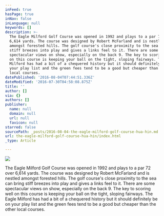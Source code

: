 ```yaml
---
inFeed: true
hasPage: true
inNav: false
inLanguage: null
keywords: []
description: >-
  The Eagle Milford Golf Course was opened in 1992 and plays to a par 72 over
  6,614 yards. The course was designed by Robert McFarland and is nestled
  amongst forested hills. The golf course's close proximity to the sea can bring
  stiff breezes into play and gives a links feel to it. There are some
  spectacular views on show, especially on the back 9. The key to scoring well
  on this course is keeping your ball on the tight, sloping fairways. The Eagle
  Milford has had a bit of a chequered history but it should definitely be on
  your play list and the green fees tend to be a good but cheaper than the other
  local courses. 
datePublished: '2016-08-04T07:44:51.336Z'
dateModified: '2016-07-30T04:58:08.875Z'
title: ''
author: []
via: {}
authors: []
publisher:
  name: null
  domain: null
  url: null
  favicon: null
starred: false
sourcePath: _posts/2016-08-04-the-eagle-milford-golf-course-hua-hin.md
url: the-eagle-milford-golf-course-hua-hin/index.html
_type: Article

---
```

![](https://the-grid-user-content.s3-us-west-2.amazonaws.com/5046734d-f87e-41ae-bbc9-fb953d4e200d.jpg)

The Eagle Milford Golf Course was opened in 1992 and plays to a par 72 over 6,614 yards. The course was designed by Robert McFarland and is nestled amongst forested hills. The golf course's close proximity to the sea can bring stiff breezes into play and gives a links feel to it. There are some spectacular views on show, especially on the back 9\. The key to scoring well on this course is keeping your ball on the tight, sloping fairways. The Eagle Milford has had a bit of a chequered history but it should definitely be on your play list and the green fees tend to be a good but cheaper than the other local courses.